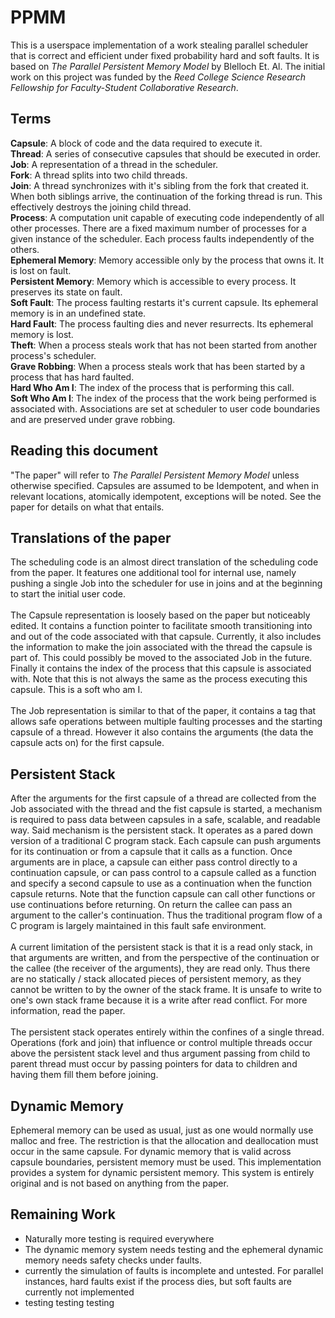 # PPMM
This is a userspace implementation of a work stealing parallel scheduler that is correct and efficient under fixed probability hard and soft faults. It is based on *The Parallel Persistent Memory Model* by Blelloch Et. Al. The initial work on this project was funded by the *Reed College Science Research Fellowship for Faculty-Student Collaborative Research*.

## Terms
**Capsule**: A block of code and the data required to execute it. \
**Thread**: A series of consecutive capsules that should be executed in order. \
**Job**: A representation of a thread in the scheduler. \
**Fork**: A thread splits into two child threads. \
**Join**: A thread synchronizes with it's sibling from the fork that created it. When both siblings arrive, the continuation of the forking thread is run. This effectively destroys the joining child thread. \
**Process**: A computation unit capable of executing code independently of all other processes. There are a fixed maximum number of processes for a given instance of the scheduler. Each process faults independently of the others. \
**Ephemeral Memory**: Memory accessible only by the process that owns it. It is lost on fault. \
**Persistent Memory**: Memory which is accessible to every process. It preserves its state on fault. \
**Soft Fault**: The process faulting restarts it's current capsule. Its ephemeral memory is in an undefined state. \
**Hard Fault**: The process faulting dies and never resurrects. Its ephemeral memory is lost. \
**Theft**: When a process steals work that has not been started from another process's scheduler. \
**Grave Robbing**: When a process steals work that has been started by a process that has hard faulted. \
**Hard Who Am I**: The index of the process that is performing this call. \
**Soft Who Am I**: The index of the process that the work being performed is associated with. Associations are set at scheduler to user code boundaries and are preserved under grave robbing.

## Reading this document
"The paper" will refer to *The Parallel Persistent Memory Model* unless otherwise specified. Capsules are assumed to be Idempotent, and when in relevant locations, atomically idempotent, exceptions will be noted. See the paper for details on what that entails.

## Translations of the paper
The scheduling code is an almost direct translation of the scheduling code from the paper. It features one additional tool for internal use, namely pushing a single Job into the scheduler for use in joins and at the beginning to start the initial user code. \
\
The Capsule representation is loosely based on the paper but noticeably edited. It contains a function pointer to facilitate smooth transitioning into and out of the code associated with that capsule. Currently, it also includes the information to make the join associated with the thread the capsule is part of. This could possibly be moved to the associated Job in the future. Finally it contains the index of the process that this capsule is associated with. Note that this is not always the same as the process executing this capsule. This is a soft who am I. \
\
The Job representation is similar to that of the paper, it contains a tag that allows safe operations between multiple faulting processes and the starting capsule of a thread. However it also contains the arguments (the data the capsule acts on) for the first capsule.

## Persistent Stack
After the arguments for the first capsule of a thread are collected from the Job associated with the thread and the fist capsule is started, a mechanism is required to pass data between capsules in a safe, scalable, and readable way. Said mechanism is the persistent stack. It operates as a pared down version of a traditional C program stack. Each capsule can push arguments for its continuation or from a capsule that it calls as a function. Once arguments are in place, a capsule can either pass control directly to a continuation capsule, or can pass control to a capsule called as a function and specify a second capsule to use as a continuation when the function capsule returns. Note that the function capsule can call other functions or use continuations before returning. On return the callee can pass an argument to the caller's continuation. Thus the traditional program flow of a C program is largely maintained in this fault safe environment. \
\
A current limitation of the persistent stack is that it is a read only stack, in that arguments are written, and from the perspective of the continuation or the callee (the receiver of the arguments), they are read only. Thus there are no statically / stack allocated pieces of persistent memory, as they cannot be written to by the owner of the stack frame. It is unsafe to write to one's own stack frame because it is a write after read conflict. For more information, read the paper. \
\
The persistent stack operates entirely within the confines of a single thread. Operations (fork and join) that influence or control multiple threads occur above the persistent stack level and thus argument passing from child to parent thread must occur by passing pointers for data to children and having them fill them before joining.

## Dynamic Memory
Ephemeral memory can be used as usual, just as one would normally use malloc and free. The restriction is that the allocation and deallocation must occur in the same capsule. For dynamic memory that is valid across capsule boundaries, persistent memory must be used. This implementation provides a system for dynamic persistent memory. This system is entirely original and is not based on anything from the paper.

## Remaining Work
- Naturally more testing is required everywhere
- The dynamic memory system needs testing and the ephemeral dynamic memory needs safety checks under faults.
- currently the simulation of faults is incomplete and untested. For parallel instances, hard faults exist if the process dies, but soft faults are currently not implemented
- testing testing testing
